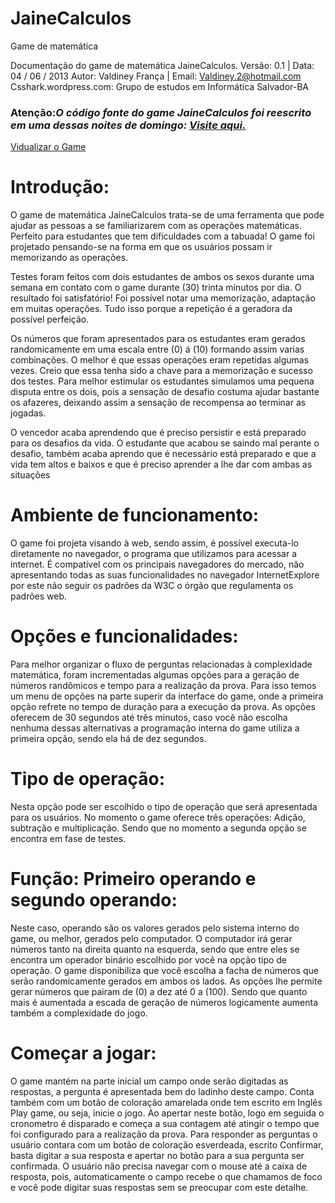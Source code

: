 JaineCalculos
=============

Game de matemática

Documentação do game de matemática JaineCalculos. 
Versão: 0.1 | Data: 04 / 06 / 2013
Autor: Valdiney França  | Email: Valdiney.2@hotmail.com
Csshark.wordpress.com: Grupo de estudos em Informática Salvador-BA

<h3>Atenção:<i>O código fonte do game JaineCalculos foi reescrito em uma dessas noites de domingo: <a href="https://gist.github.com/valdiney/0fce5db023e75d6a2f6d" target="_blank">Visite aqui.</a></i></h3>

<p>
<a href="http://valdiney.net23.net/jaine/" target="_blank">Vidualizar o Game</a>
</p>

<h1>Introdução:</h1>
O game de matemática JaineCalculos trata-se de uma ferramenta que pode ajudar as pessoas a se familiarizarem com as operações matemáticas. Perfeito para estudantes que tem dificuldades com a tabuada! O game foi projetado pensando-se na forma em que os usuários possam ir memorizando as operações. 

Testes foram feitos com dois estudantes de ambos os sexos durante uma semana em contato com o game durante (30) trinta minutos por dia. O resultado foi satisfatório! Foi possível notar uma memorização, adaptação em muitas operações. Tudo isso porque a repetição é a geradora da possível perfeição. 

Os números que foram apresentados para os estudantes eram gerados randomicamente em uma escala entre (0) á (10) formando assim varias combinações. O melhor é que essas operações eram repetidas algumas vezes. Creio que essa tenha sido a chave para a memorização e sucesso dos testes.
Para melhor estimular os estudantes simulamos uma pequena disputa entre os dois, pois a sensação de desafio costuma ajudar bastante os afazeres, deixando assim a sensação de recompensa ao terminar as jogadas. 

O vencedor acaba aprendendo que é preciso persistir e está preparado para os desafios da vida.
O estudante que acabou se saindo mal perante o desafio, também acaba aprendo que é necessário está preparado e que a vida tem altos e baixos e que é preciso aprender a lhe dar com ambas as situações

<h1>Ambiente de funcionamento:</h1>
O game foi projeta visando à web, sendo assim, é possível executa-lo diretamente no navegador, o programa que utilizamos para acessar a internet. É compatível com os principais navegadores do mercado, não apresentando todas as suas funcionalidades no navegador InternetExplore por este não seguir os padrões da  W3C o órgão que regulamenta os padrões web. 

<h1>Opções e funcionalidades:</h1>
Para melhor organizar o fluxo de perguntas relacionadas à complexidade matemática, foram incrementadas algumas opções para a geração de números randômicos e tempo para a realização da prova. 
Para isso temos um menu de opções na parte superir da interface do game, onde a primeira opção refrete no tempo de duração para a execução da prova. As opções oferecem de 30 segundos até três minutos, caso você não escolha nenhuma dessas alternativas a programação interna do game utiliza a primeira opção, sendo ela há de dez segundos. 

<h1>Tipo de operação:</h1>
Nesta opção pode ser escolhido o tipo de operação que será apresentada para os usuários. No momento o game oferece três operações: Adição, subtração e multiplicação. Sendo que no momento a segunda opção se encontra em fase de testes. 

<h1>Função: Primeiro operando e segundo operando: </h1>
Neste caso, operando são os valores gerados pelo sistema interno do game, ou melhor, gerados pelo computador. O computador irá gerar números tanto na direita quanto na esquerda, sendo que entre eles se encontra um operador binário escolhido por você na opção tipo de operação.  O game disponibiliza que você escolha a facha de números que serão randomicamente gerados em ambos os lados. 
As opções lhe permite gerar números que pairam de (0) a dez até 0 a (100). Sendo que quanto mais é aumentada a escada de geração de números logicamente aumenta também a complexidade do jogo.



<h1>Começar a jogar:</h1>
O game mantém na parte inicial um campo onde serão digitadas as respostas, a pergunta é apresentada bem do ladinho deste campo. Conta também com um botão de coloração amarelada onde tem escrito em Inglês Play game, ou seja, inicie o jogo. Ao apertar neste botão, logo em seguida o cronometro é disparado e começa a sua contagem até atingir o tempo que foi configurado para a realização da prova.
Para responder as perguntas o usuário contara com um botão de coloração esverdeada, escrito Confirmar, basta digitar a sua resposta e apertar no botão para a sua pergunta ser confirmada.
O usuário não precisa navegar com o mouse até a caixa de resposta, pois, automaticamente o campo recebe o que chamamos de foco e você pode digitar suas respostas sem se preocupar com este detalhe.







 







